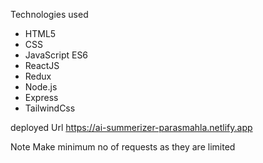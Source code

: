 Technologies used
- HTML5
- CSS
- JavaScript ES6 
- ReactJS 
- Redux
- Node.js
- Express
- TailwindCss

deployed Url
https://ai-summerizer-parasmahla.netlify.app

Note
Make minimum no of requests as they are limited
